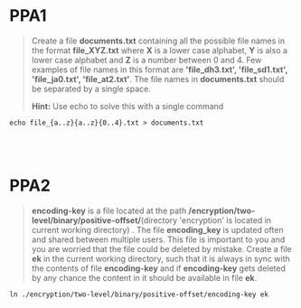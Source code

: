 # PPA1  

> Create a file **documents.txt** containing all the possible file names in the format **file_XYZ.txt** where **X** is a lower case alphabet, **Y** is also a lower case alphabet and **Z** is a number between 0 and 4. Few examples of file names in this format are **'file_dh3.txt', 'file_sd1.txt', 'file_ja0.txt', 'file_at2.txt'**. The file names in **documents.txt** should be separated by a single space.
>
>**Hint:** Use echo to solve this with a single command 

    echo file_{a..z}{a..z}{0..4}.txt > documents.txt

<br>
<br>

# PPA2  

> **encoding-key** is a file located at the path **/encryption/two-level/binary/positive-offset/**(directory 'encryption' is located in current working directory) . The file **encoding_key** is updated often and shared between multiple users. This file is important to you and you are worried that the file could be deleted by mistake. Create a file **ek** in the current working directory, such that it is always in sync with the contents of file  **encoding-key** and if **encoding-key** gets deleted by any chance the content in it should be available in file **ek**.  

    ln ./encryption/two-level/binary/positive-offset/encoding-key ek

